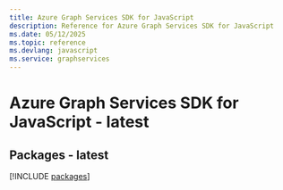 ```yaml
---
title: Azure Graph Services SDK for JavaScript
description: Reference for Azure Graph Services SDK for JavaScript
ms.date: 05/12/2025
ms.topic: reference
ms.devlang: javascript
ms.service: graphservices
---
```

# Azure Graph Services SDK for JavaScript - latest
## Packages - latest
[!INCLUDE [packages](graph-services-index.md)]